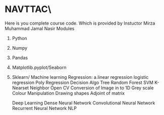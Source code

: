 # NAVTTAC\
Here is you complete course code. Which is provided by Instuctor Mirza Muhammad Jamal Nasir
Modules 
1. Python
2. Numpy
3. Pandas
4. Matplotlib.pyplot/Seaborn
5. Sklearn/ Machine learning
    Regression:
               a.linear regression
               logistic regression
               Poly Regression
   Decision Algo
               Tree
               Random Forest
               SVM
               K-Nearset Neighbor
   Open CV
               Conversion of Image in to 1D
               Grey scale
               Colour Manipulation
               Drawing shapes
               Adjoint of matrix
   
   Deep Learning
               Dense Neural Network
               Convolutional Neural Network
               Recurrent Neural Network
   NLP 
   
